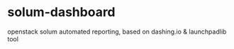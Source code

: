 solum-dashboard
===============

openstack solum automated reporting, based on dashing.io &amp; launchpadlib tool

